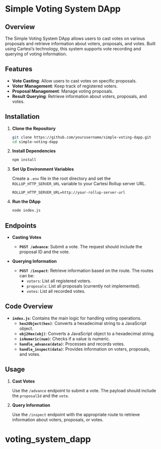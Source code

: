 # Simple Voting System DApp

## Overview

The Simple Voting System DApp allows users to cast votes on various proposals and retrieve information about voters, proposals, and votes. Built using Cartesi’s technology, this system supports vote recording and querying of voting information.

## Features

- **Vote Casting**: Allow users to cast votes on specific proposals.
- **Voter Management**: Keep track of registered voters.
- **Proposal Management**: Manage voting proposals.
- **Result Querying**: Retrieve information about voters, proposals, and votes.

## Installation

1. **Clone the Repository**

   ```bash
   git clone https://github.com/yourusername/simple-voting-dapp.git
   cd simple-voting-dapp
   ```

2. **Install Dependencies**

   ```bash
   npm install
   ```

3. **Set Up Environment Variables**

   Create a `.env` file in the root directory and set the `ROLLUP_HTTP_SERVER_URL` variable to your Cartesi Rollup server URL.

   ```env
   ROLLUP_HTTP_SERVER_URL=http://your-rollup-server-url
   ```

4. **Run the DApp**

   ```bash
   node index.js
   ```

## Endpoints

- **Casting Votes**
  - **`POST /advance`**: Submit a vote. The request should include the proposal ID and the vote.

- **Querying Information**
  - **`POST /inspect`**: Retrieve information based on the route. The routes can be:
    - `voters`: List all registered voters.
    - `proposals`: List all proposals (currently not implemented).
    - `votes`: List all recorded votes.

## Code Overview

- **`index.js`**: Contains the main logic for handling voting operations.
  - **`hex2Object(hex)`**: Converts a hexadecimal string to a JavaScript object.
  - **`obj2Hex(obj)`**: Converts a JavaScript object to a hexadecimal string.
  - **`isNumeric(num)`**: Checks if a value is numeric.
  - **`handle_advance(data)`**: Processes and records votes.
  - **`handle_inspect(data)`**: Provides information on voters, proposals, and votes.

## Usage

1. **Cast Votes**

   Use the `/advance` endpoint to submit a vote. The payload should include the `proposalId` and the `vote`.

2. **Query Information**

   Use the `/inspect` endpoint with the appropriate route to retrieve information about voters, proposals, or votes.
# voting_system_dapp
